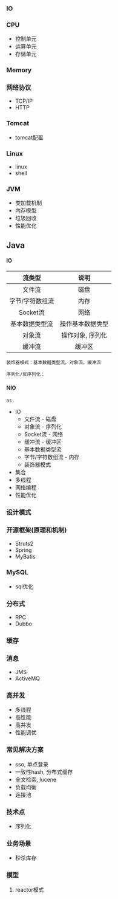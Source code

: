 ### IO

### CPU
* 控制单元
* 运算单元
* 存储单元

### Memory

### 网络协议
* TCP/IP
* HTTP

### Tomcat
* tomcat配置

### Linux
* linux
* shell

### JVM
* 类加载机制
* 内存模型
* 垃圾回收
* 性能优化

## Java
#### IO
| 流类型 | 说明 |
| :----------: | :-------------: |
| 文件流 | 磁盘 |
| 字节/字符数组流 | 内存 |
| Socket流 | 网络 |
| 基本数据类型流 | 操作基本数据类型 |
| 对象流 | 操作对象, 序列化 |
| 缓冲流 | 缓冲区 |

	装饰器模式：基本数据类型流，对象流，缓冲流
	
	序列化/反序列化：

#### NIO
	as
* IO
    * 文件流 - 磁盘
    * 对象流 - 序列化
    * Socket流 - 网络
    * 缓冲流 - 缓冲区
    * 基本数据类型流
    * 字节/字符数组流 - 内存
    * 装饰器模式
* 集合
* 多线程
* 网络编程
* 性能优化

### 设计模式

### 开源框架(原理和机制)
* Struts2
* Spring
* MyBatis

### MySQL
* sql优化

### 分布式
* RPC
* Dubbo

### 缓存

### 消息
* JMS
* ActiveMQ

### 高并发
* 多线程
* 高性能
* 高并发
* 性能调优

### 常见解决方案
* sso, 单点登录
* 一致性hash, 分布式缓存
* 全文检索, lucene
* 负载均衡
* 连接池

### 技术点
* 序列化

### 业务场景
* 秒杀库存

### 模型
1. reactor模式